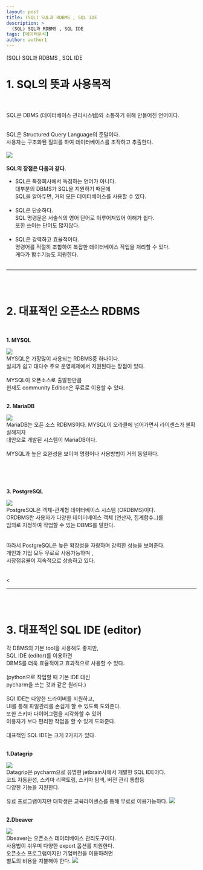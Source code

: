 ```yaml
---
layout: post
title: (SQL) SQL과 RDBMS , SQL IDE
description: >
  (SQL) SQL과 RDBMS , SQL IDE
tags: [데이터분석]
author: author1
---
```


(SQL) SQL과 RDBMS , SQL IDE <br>

# 1. SQL의 뜻과 사용목적

<br><br>
SQL은 DBMS (데이터베이스 관리시스템)와 소통하기 위해 만들어진 언어이다.<br><br>

SQL은 Structured Query Language의 준말이다.<br>
사용자는 구조화된 질의를 하여 데이터베이스를 조작하고 추출한다.<br><Br>
![](https://images.velog.io/images/datata29/post/38dce716-c753-4857-83dc-a83e3a8593ab/SQL_3.png)<br><br>**SQL의 장점은 다음과 같다.**
- SQL은 특정회사에서 독점하는 언어가 아니다.<br>대부분의 DBMS가 SQL을 지원하기 때문에<br> SQL을 알아두면, 거의 모든 데이터베이스를 사용할 수 있다.<br><br>
- SQL은 단순하다.<br>SQL 명령문은 서술식의 영어 단어로 이루어져있어 이해가 쉽다.<br> 또한 쓰이는 단어도 많지않다.<br><br>
- SQL은 강력하고 효율적이다.<br>명령어를 적절히 조합하여 복잡한 데이터베이스 작업을 처리할 수 있다.<br>게다가 함수기능도 지원한다.<br><Br>
 
---
 
<br><br>

# 2.  대표적인 오픈소스 RDBMS 

<br>

**1. MYSQL**

![](https://images.velog.io/images/datata29/post/a1abaee2-72d6-48d6-b4aa-d55bd9043a3b/mysql.png)<br>
MYSQL은 가장많이 사용되는 RDBMS중 하나이다.<br>
설치가 쉽고 대다수 주요 운영체제에서 지원된다는 장점이 있다.<br><br>
MYSQL이 오픈소스로 출발한만큼<br> 현재도 community Edition은 무료로 이용할 수 있다.
<br><br>


**2. MariaDB**

![](https://images.velog.io/images/datata29/post/dff2f322-02a6-460c-bfb9-6cd79f51a104/mariadb.png)<br>
MariaDB는 오픈 소스 RDBMS이다.
MYSQL이 오라클에 넘어가면서 라이센스가 불확실해지자<br>대안으로 개발된 시스템이 MariaDB이다.<br><Br>MYSQL과 높은 호완성을 보이며 명령어나 사용방법이 거의 동일하다.<br><br><br><Br><br> 
  

**3. PostgreSQL**
  
![](https://images.velog.io/images/datata29/post/7cf05030-dfa3-4627-8169-884f75909d14/postgresql.png)<br>
PostgreSQL은 객체-관계형 데이터베이스 시스템 (ORDBMS)이다.<br>
ORDBMS란 사용자가 다양한 데이터베이스 객체 (연산자, 집계함수..)를 <br>
임의로 지정하여 작업할 수 있는 DBMS를 말한다.<br><br><br>
따라서 PostgreSQL은 높은 확장성을 자랑하며 강력한 성능을 보여준다.<br>
개인과 기업 모두 무료로 사용가능하며 ,<br> 시장점유율이 지속적으로 상승하고 있다.<br><br><br><

---
 
<br><br>
  
# 3. 대표적인 SQL IDE (editor)

  
각 DBMS의 기본 tool을 사용해도 좋지만,  <br>SQL IDE (editor)를 이용하면<br>DBMS를 더욱 효율적이고 효과적으로 사용할 수 있다.<br><br>(python으로 작업할 때 기본 IDE 대신<br> pycharm을 쓰는 것과 같은 원리다.)<br><br>SQl IDE는 다양한 드라이버를 지원하고,<br>UI를 통해 파일관리를 손쉽게 할 수 있도록 도와준다.<br>또한 스키마 다이어그램을 시각화할 수 있어<br>이용자가 보다 편리한 작업을 할 수 있게 도와준다.<br><br>대표적인 SQL IDE는 크게 2가지가 있다.<br><br>


  
**1.Datagrip**
  
![](https://images.velog.io/images/datata29/post/06760644-b8e6-411c-9646-9130c6b59e4c/datagrip.png)<br>Datagrip은 pycharm으로 유명한 jetbrain사에서 개발한 SQL IDE이다.<br>코드 자동완성, 스키마 리팩토링, 스키마 탐색, 버전 관리 통합등<br>다양한 기능을 지원한다.<br><br>유료 프로그램이지만 대학생은 교육라이센스를 통해 무료로 이용가능하다.
  ![](https://images.velog.io/images/datata29/post/15a96679-8cd5-4158-98e6-99f0ee4ac59c/datagrip_ui.png)<br><br>
 
  
**2.Dbeaver** 
  
![](https://images.velog.io/images/datata29/post/0ae4c781-5b56-4ecf-a8e9-5dde1e871281/deaver.png)<br>Dbeaver는 오픈소스 데이터베이스 관리도구이다.<br>사용법이 쉬우며 다양한 export 옵션를 지원한다. <br>오픈소스 프로그램이지만 기업버전을 이용하려면<br>별도의 비용을 지불해야 한다.
![](https://images.velog.io/images/datata29/post/07e199da-6df9-4e04-90d2-a1029f3bbffe/deaver_ui.png)
  
  